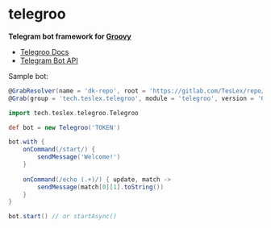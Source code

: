 # telegroo

**Telegram bot framework for [Groovy](http://groovy-lang.org)**

- [Telegroo Docs](DOCS.md)
- [Telegram Bot API](https://core.telegram.org/bots/api)

Sample bot:

```groovy
@GrabResolver(name = 'dk-repo', root = 'https://gitlab.com/TesLex/repo/raw/master')
@Grab(group = 'tech.teslex.telegroo', module = 'telegroo', version = '0.2.1')

import tech.teslex.telegroo.Telegroo

def bot = new Telegroo('TOKEN')

bot.with {
	onCommand(/start/) {
		sendMessage('Welcome!')
	}
	
	onCommand(/echo (.+)/) { update, match ->
		sendMessage(match[0][1].toString())
	}
}

bot.start() // or startAsync()
```
